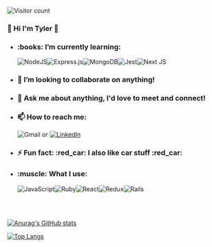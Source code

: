 
![Visitor count](https://img.shields.io/badge/let%20actualVisitors-%3D%20visitors%20%3C%3D%200%20%3F%20'It's%20a%20lot!'%20%3A%20%E2%88%9E-blue)
### 👋 Hi I'm Tyler 👋

- <h3>:books: I’m currently learning:</h3><img alt="NodeJS" src="https://img.shields.io/badge/node.js%20-%2343853D.svg?&style=for-the-badge&logo=node.js&logoColor=white"/><img alt="Express.js" src="https://img.shields.io/badge/express.js%20-%23404d59.svg?&style=for-the-badge"/><img alt="MongoDB" src ="https://img.shields.io/badge/MongoDB-%234ea94b.svg?&style=for-the-badge&logo=mongodb&logoColor=white"/><img alt="Jest" src="https://img.shields.io/badge/-jest-%23C21325?&style=for-the-badge&logo=jest&logoColor=white"/><img alt="Next JS" src="https://img.shields.io/badge/next%20js%20-%23000000.svg?&style=for-the-badge&logo=next.js&logoColor=white"/>

- <h3>👯 I’m looking to collaborate on anything!</h3>

- <h3>💬 Ask me about anything, I'd love to meet and connect!</h3>

- <h3>📫 How to reach me: </h3><img alt="Gmail" src="https://img.shields.io/badge/Gmail-D14836?style=for-the-badge&logo=gmail&logoColor=white" /> or <a target='_blank' href='https://www.linkedin.com/in/tyler-jones=6411b4133'><img alt="LinkedIn" src="https://img.shields.io/badge/linkedin%20-%230077B5.svg?&style=for-the-badge&logo=linkedin&logoColor=white"/></a>

- <h3>⚡ Fun fact: :red_car: I also like car stuff :red_car:</h3>

- <h3>:muscle: What I use:</h3>
  <img alt="JavaScript" src="https://img.shields.io/badge/javascript%20-%23323330.svg?&style=for-the-badge&logo=javascript&logoColor=%23F7DF1E"/><img alt="Ruby" src="https://img.shields.io/badge/ruby-%23CC342D.svg?&style=for-the-badge&logo=ruby&logoColor=white"/><img alt="React" src="https://img.shields.io/badge/react%20-%2320232a.svg?&style=for-the-badge&logo=react&logoColor=%2361DAFB"/><img alt="Redux" src="https://img.shields.io/badge/redux%20-%23593d88.svg?&style=for-the-badge&logo=redux&logoColor=white"/><img alt="Rails" src="https://img.shields.io/badge/rails%20-%23CC0000.svg?&style=for-the-badge&logo=ruby-on-rails&logoColor=white"/>

<br/><br/>

[![Anurag's GitHub stats](https://github-readme-stats.vercel.app/api?username=rteyl&count_private=true&show_icons=true&theme=dark)](https://github.com/anuraghazra/github-readme-stats)

[![Top Langs](https://github-readme-stats.vercel.app/api/top-langs/?username=rteyl&layout=compact&theme=dark)](https://github.com/anuraghazra/github-readme-stats)
